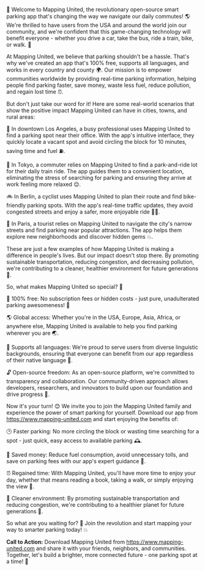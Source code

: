 🚀 Welcome to Mapping United, the revolutionary open-source smart parking app that's changing the way we navigate our daily commutes! 🌎 We're thrilled to have users from the USA and around the world join our community, and we're confident that this game-changing technology will benefit everyone - whether you drive a car, take the bus, ride a train, bike, or walk. 💪

At Mapping United, we believe that parking shouldn't be a hassle. That's why we've created an app that's 100% free, supports all languages, and works in every country and county 🌍. Our mission is to empower communities worldwide by providing real-time parking information, helping people find parking faster, save money, waste less fuel, reduce pollution, and regain lost time ⏰.

But don't just take our word for it! Here are some real-world scenarios that show the positive impact Mapping United can have in cities, towns, and rural areas:

🚗 In downtown Los Angeles, a busy professional uses Mapping United to find a parking spot near their office. With the app's intuitive interface, they quickly locate a vacant spot and avoid circling the block for 10 minutes, saving time and fuel ⛽️.

🚌 In Tokyo, a commuter relies on Mapping United to find a park-and-ride lot for their daily train ride. The app guides them to a convenient location, eliminating the stress of searching for parking and ensuring they arrive at work feeling more relaxed 😌.

🚲 In Berlin, a cyclist uses Mapping United to plan their route and find bike-friendly parking spots. With the app's real-time traffic updates, they avoid congested streets and enjoy a safer, more enjoyable ride 🚴‍♀️.

💃 In Paris, a tourist relies on Mapping United to navigate the city's narrow streets and find parking near popular attractions. The app helps them explore new neighborhoods and discover hidden gems 💥.

These are just a few examples of how Mapping United is making a difference in people's lives. But our impact doesn't stop there. By promoting sustainable transportation, reducing congestion, and decreasing pollution, we're contributing to a cleaner, healthier environment for future generations 🌟.

So, what makes Mapping United so special? 🤔

🎉 100% free: No subscription fees or hidden costs - just pure, unadulterated parking awesomeness! 💸

🌎 Global access: Whether you're in the USA, Europe, Asia, Africa, or anywhere else, Mapping United is available to help you find parking wherever you are 🌏.

💬 Supports all languages: We're proud to serve users from diverse linguistic backgrounds, ensuring that everyone can benefit from our app regardless of their native language 💬.

🔓 Open-source freedom: As an open-source platform, we're committed to transparency and collaboration. Our community-driven approach allows developers, researchers, and innovators to build upon our foundation and drive progress 🚀.

Now it's your turn! 😊 We invite you to join the Mapping United family and experience the power of smart parking for yourself. Download our app from https://www.mapping-united.com and start enjoying the benefits of:

🕒 Faster parking: No more circling the block or wasting time searching for a spot - just quick, easy access to available parking 🕰️.

💸 Saved money: Reduce fuel consumption, avoid unnecessary tolls, and save on parking fees with our app's expert guidance 💸.

⏰ Regained time: With Mapping United, you'll have more time to enjoy your day, whether that means reading a book, taking a walk, or simply enjoying the view 🌄.

🌟 Cleaner environment: By promoting sustainable transportation and reducing congestion, we're contributing to a healthier planet for future generations 🌱.

So what are you waiting for? 🤔 Join the revolution and start mapping your way to smarter parking today! 💥

**Call to Action:** Download Mapping United from https://www.mapping-united.com and share it with your friends, neighbors, and communities. Together, let's build a brighter, more connected future - one parking spot at a time! 🌟